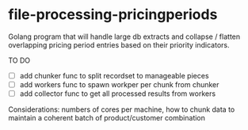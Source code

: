 # file-processing-pricingperiods
Golang program that will handle large db extracts and collapse / flatten overlapping pricing period entries based on their priority indicators.

TO DO
- [ ]  add chunker func to split recordset to manageable pieces
- [ ]  add workers func to spawn workper per chunk from chunker
- [ ]  add collector func to get all processed results from workers

Considerations: numbers of cores per machine, how to chunk data to maintain a coherent batch of product/customer combination
